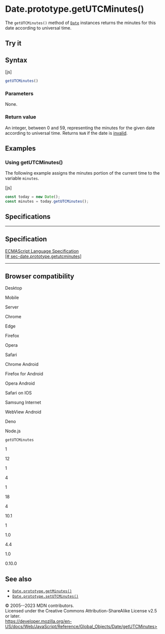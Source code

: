 Date.prototype.getUTCMinutes()
==============================

 
The `getUTCMinutes()` method of [`Date`](../date) instances returns the
minutes for this date according to universal time.


 
Try it 
------

 



 
Syntax
------

 
 
 
[js]


```js
getUTCMinutes()
```




 
### Parameters

 
None.



 
### Return value 

 
An integer, between 0 and 59, representing the minutes for the given
date according to universal time. Returns `NaN` if the date is
[invalid](../date#the_epoch_timestamps_and_invalid_date).



 
Examples
--------


 
### Using getUTCMinutes() 

 
The following example assigns the minutes portion of the current time to
the variable `minutes`.

 
 
[js]


```js
const today = new Date();
const minutes = today.getUTCMinutes();
```




Specifications
--------------

 
  ---------------------------------------------------------------------------------------------------------------------------------------
  Specification
  ---------------------------------------------------------------------------------------------------------------------------------------
  [ECMAScript Language Specification\
  [\#
  sec-date.prototype.getutcminutes]](https://tc39.es/ecma262/multipage/numbers-and-dates.html#sec-date.prototype.getutcminutes)

  ---------------------------------------------------------------------------------------------------------------------------------------


Browser compatibility 
---------------------

 


Desktop

Mobile

Server

Chrome

Edge

Firefox

Opera

Safari

Chrome Android

Firefox for Android

Opera Android

Safari on IOS

Samsung Internet

WebView Android

Deno

Node.js

`getUTCMinutes`

1

12

1

4

1

18

4

10.1

1

1.0

4.4

1.0

0.10.0

 
See also 
--------

 
-   [`Date.prototype.getMinutes()`](getminutes)
-   [`Date.prototype.setUTCMinutes()`](setutcminutes)



 
© 2005--2023 MDN contributors.\
Licensed under the Creative Commons Attribution-ShareAlike License v2.5
or later.\
https://developer.mozilla.org/en-US/docs/Web/JavaScript/Reference/Global_Objects/Date/getUTCMinutes>

